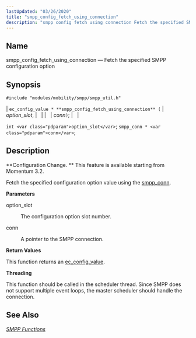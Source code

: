 ```yaml
---
lastUpdated: "03/26/2020"
title: "smpp_config_fetch_using_connection"
description: "smpp config fetch using connection Fetch the specified SMPP configuration option ec config value smpp config fetch using connection option slot conn int option slot smpp conn conn Configuration Change This feature is available starting from Momentum 3 2 Fetch the specified configuration option value using the smpp conn option..."
---
```


<a name="apis.smpp_config_fetch_using_connection"></a> 
## Name

smpp_config_fetch_using_connection — Fetch the specified SMPP configuration option

## Synopsis

`#include "modules/mobility/smpp/smpp_util.h"`

| `ec_config_value * **smpp_config_fetch_using_connection** (` | <var class="pdparam">option_slot</var>, |   |
|   | <var class="pdparam">conn</var>`)`; |   |

`int <var class="pdparam">option_slot</var>`;
`smpp_conn * <var class="pdparam">conn</var>`;<a name="idp61203152"></a> 
## Description

**Configuration Change. ** This feature is available starting from Momentum 3.2.

Fetch the specified configuration option value using the [smpp_conn](/momentum/3/3-api/structs-smpp-conn).

**<a name="idp61206768"></a> Parameters**

<dl class="variablelist">

<dt>option_slot</dt>

<dd>

The configuration option slot number.

</dd>

<dt>conn</dt>

<dd>

A pointer to the SMPP connection.

</dd>

</dl>

**<a name="idp61211376"></a> Return Values**

This function returns an [ec_config_value](/momentum/3/3-api/structs-ec-config-value).

**<a name="idp61213008"></a> Threading**

This function should be called in the scheduler thread. Since SMPP does not support multiple event loops, the master scheduler should handle the connection.

<a name="idp61214224"></a> 
## See Also

[*SMPP Functions*](/momentum/3/3-api/smpp)